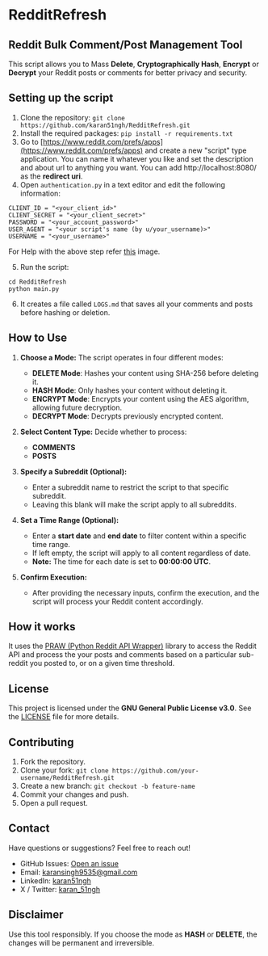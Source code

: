 # RedditRefresh
## Reddit Bulk Comment/Post Management Tool

This script allows you to Mass **Delete**, **Cryptographically Hash**, **Encrypt** or **Decrypt** your Reddit posts or comments for better privacy and security.

## Setting up the script

1. Clone the repository: `git clone https://github.com/karan51ngh/RedditRefresh.git`
2. Install the required packages: `pip install -r requirements.txt`
3. Go to [https://www.reddit.com/prefs/apps](https://www.reddit.com/prefs/apps) and create a new "script" type application. You can name it whatever you like and set the description and about url to anything you want. You can add http://localhost:8080/ as the **redirect uri**. 
4. Open `authentication.py` in a text editor and edit the following information:

```
CLIENT_ID = "<your_client_id>"
CLIENT_SECRET = "<your_client_secret>"
PASSWORD = "<your_account_password>"
USER_AGENT = "<your script's name (by u/your_username)>"
USERNAME = "<your_username>"
```
For Help with the above step refer [this](https://i.imgur.com/31TI2XA.png) image.

5. Run the script:

```shell
cd RedditRefresh
python main.py
```
6. It creates a file called `LOGS.md` that saves all your comments and posts before hashing or deletion.

## How to Use

1. **Choose a Mode:** The script operates in four different modes:
   - **DELETE Mode**: Hashes your content using SHA-256 before deleting it.
   - **HASH Mode**: Only hashes your content without deleting it.
   - **ENCRYPT Mode**: Encrypts your content using the AES algorithm, allowing future decryption.
   - **DECRYPT Mode**: Decrypts previously encrypted content.

2. **Select Content Type:** Decide whether to process:
   - **COMMENTS**
   - **POSTS**

3. **Specify a Subreddit (Optional):**
   - Enter a subreddit name to restrict the script to that specific subreddit.
   - Leaving this blank will make the script apply to all subreddits.

4. **Set a Time Range (Optional):**
   - Enter a **start date** and **end date** to filter content within a specific time range.
   - If left empty, the script will apply to all content regardless of date.
   - **Note:** The time for each date is set to **00:00:00 UTC**.

5. **Confirm Execution:**
   - After providing the necessary inputs, confirm the execution, and the script will process your Reddit content accordingly.

## How it works

It uses the [PRAW (Python Reddit API Wrapper)](https://github.com/praw-dev/praw) library to access the Reddit API and process the your posts and comments based on a particular sub-reddit you posted to, or on a given time threshold.

## License

This project is licensed under the **GNU General Public License v3.0**. See the [LICENSE](https://github.com/karan51ngh/RedditRefresh/blob/master/LICENSE) file for more details.

## Contributing

1. Fork the repository.
2. Clone your fork: `git clone https://github.com/your-username/RedditRefresh.git`
3. Create a new branch: `git checkout -b feature-name`
4. Commit your changes and push.
5. Open a pull request.

## Contact

Have questions or suggestions? Feel free to reach out!

- GitHub Issues: [Open an issue](https://github.com/karan51ngh/RedditRefresh/issues)
- Email: [karansingh9535@gmail.com](mailto\:karansingh9535@gmail.com)
- LinkedIn: [karan51ngh](https://www.linkedin.com/in/karan51ngh/)
- X / Twitter: [karan_51ngh](https://x.com/karan_51ngh)

## Disclaimer

Use this tool responsibly. If you choose the mode as **HASH** or **DELETE**, the changes will be permanent and irreversible.